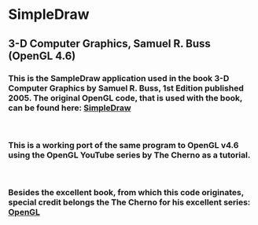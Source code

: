 # **SimpleDraw**
## 3-D Computer Graphics, Samuel R. Buss (OpenGL 4.6)

### This is the **SampleDraw** application used in the book **3-D Computer Graphics by Samuel R. Buss, 1st Edition published 2005.** The original OpenGL code, that is used with the book, can be found here: [SimpleDraw](https://mathweb.ucsd.edu/~sbuss/MathCG/OpenGLsoft/SimpleDraw/SimpleDraw.html)
&nbsp;
### This is a working port of the same program to OpenGL v4.6 using the OpenGL YouTube series by **The Cherno** as a tutorial.
&nbsp;
### Besides the excellent book, from which this code originates, special credit belongs the **The Cherno** for his excellent series:  [OpenGL](https://www.youtube.com/playlist?list=PLlrATfBNZ98foTJPJ_Ev03o2oq3-GGOS2) 